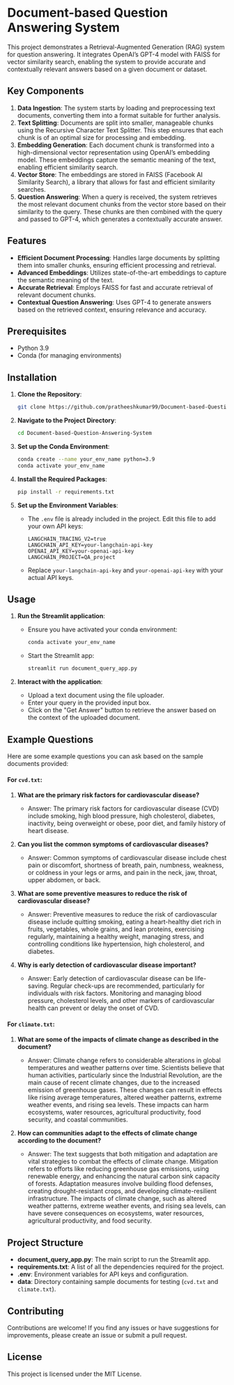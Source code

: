 <!-- # Document-Question-Answering-System
This project demonstrates a Retrieval-Augmented Generation (RAG) system for question answering. It integrates OpenAI’s GPT-4 model with FAISS for vector similarity search, enabling the system to provide accurate and contextually relevant answers based on a given document or dataset.




### Key Components

	1.	Data Ingestion: The system starts by loading and preprocessing text documents, converting them into a format suitable for further analysis.
	2.	Text Splitting: Documents are split into smaller, manageable chunks using the Recursive Character Text Splitter. This step ensures that each chunk is of an optimal size for processing and embedding.
	3.	Embedding Generation: Each document chunk is transformed into a high-dimensional vector representation using OpenAI’s embedding model. These embeddings capture the semantic meaning of the text, enabling efficient similarity search.
	4.	Vector Store: The embeddings are stored in FAISS (Facebook AI Similarity Search), a library that allows for fast and efficient similarity searches.
	5.	Question Answering: When a query is received, the system retrieves the most relevant document chunks from the vector store based on their similarity to the query. These chunks are then combined with the query and passed to GPT-4, which generates a contextually accurate answer.


### Features

	•	Efficient Document Processing: Handles large documents by splitting them into smaller chunks, ensuring efficient processing and retrieval.
	•	Advanced Embeddings: Utilizes state-of-the-art embeddings to capture the semantic meaning of the text.
	•	Accurate Retrieval: Employs FAISS for fast and accurate retrieval of relevant document chunks.
	•	Contextual Question Answering: Uses GPT-4 to generate answers based on the retrieved context, ensuring relevance and accuracy.

### Installation

1. **Clone the Repository**:

    ```bash
    git clone https://github.com/pratheeshkumar99/Document-based-Question-Answering-System.git
    ```

2. **Navigate to the Project Directory**:

    ```bash
    cd Document-based-Question-Answering-System
    ```

3. **Set up the Conda Environment**:
    
    ```bash
    conda create --name your_env_name python=3.9
    conda activate your_env_name
    ```

4. **Install the Required Packages**:

    ```bash
    pip install -r requirements.txt
    ```

5. **Set up the Environment Variables**:
    - The `.env` file is already included in the project. Edit this file to add your own API keys:
        ```env
        LANGCHAIN_TRACING_V2=true
        LANGCHAIN_API_KEY=your-langchain-api-key
        OPENAI_API_KEY=your-openai-api-key
        LANGCHAIN_PROJECT=QA_project
        ```
    - Replace `your-langchain-api-key` and `your-openai-api-key` with your actual API keys.

### Usage

1. **Run the Streamlit application**:
    - Ensure you have activated your conda environment:
        ```bash
        conda activate your_env_name
        ```
    - Start the Streamlit app:
        ```bash
        streamlit run document_query_app.py
        ```

2. **Interact with the application**:
    - Upload a text document using the file uploader.
    - Enter your query in the provided input box.
    - Click on the "Get Answer" button to retrieve the answer based on the context of the uploaded document.

### Example Questions

Here are some example questions you can ask based on the sample documents provided:

#### For `cvd.txt`:

1. **What are the primary risk factors for cardiovascular disease?**
    - Answer: The primary risk factors for cardiovascular disease (CVD) include smoking, high blood pressure, high cholesterol, diabetes, inactivity, being overweight or obese, poor diet, and family history of heart disease.

2. **Can you list the common symptoms of cardiovascular diseases?**
    - Answer: Common symptoms of cardiovascular disease include chest pain or discomfort, shortness of breath, pain, numbness, weakness, or coldness in your legs or arms, and pain in the neck, jaw, throat, upper abdomen, or back.

3. **What are some preventive measures to reduce the risk of cardiovascular disease?**
    - Answer: Preventive measures to reduce the risk of cardiovascular disease include quitting smoking, eating a heart-healthy diet rich in fruits, vegetables, whole grains, and lean proteins, exercising regularly, maintaining a healthy weight, managing stress, and controlling conditions like hypertension, high cholesterol, and diabetes.

4. **Why is early detection of cardiovascular disease important?**
    - Answer: Early detection of cardiovascular disease can be life-saving. Regular check-ups are recommended, particularly for individuals with risk factors. Monitoring and managing blood pressure, cholesterol levels, and other markers of cardiovascular health can prevent or delay the onset of CVD.

#### For `climate.txt`:

1. **What are some of the impacts of climate change as described in the document?**
    - Answer: Climate change refers to considerable alterations in global temperatures and weather patterns over time. Scientists believe that human activities, particularly since the Industrial Revolution, are the main cause of recent climate changes, due to the increased emission of greenhouse gases. These changes can result in effects like rising average temperatures, altered weather patterns, extreme weather events, and rising sea levels. These impacts can harm ecosystems, water resources, agricultural productivity, food security, and coastal communities.

2. **How can communities adapt to the effects of climate change according to the document?**
    - Answer: The text suggests that both mitigation and adaptation are vital strategies to combat the effects of climate change. Mitigation refers to efforts like reducing greenhouse gas emissions, using renewable energy, and enhancing the natural carbon sink capacity of forests. Adaptation measures involve building flood defenses, creating drought-resistant crops, and developing climate-resilient infrastructure. The impacts of climate change, such as altered weather patterns, extreme weather events, and rising sea levels, can have severe consequences on ecosystems, water resources, agricultural productivity, and food security.

### Project Structure

- **document_query_app.py**: The main script to run the Streamlit app.
- **requirements.txt**: A list of all the dependencies required for the project.
- **.env**: Environment variables for API keys and configuration.
- **data**: Directory containing sample documents for testing (`cvd.txt` and `climate.txt`).

### Contributing

Contributions are welcome! If you find any issues or have suggestions for improvements, please create an issue or submit a pull request.

### License

This project is licensed under the MIT License. -->


# Document-based Question Answering System

This project demonstrates a Retrieval-Augmented Generation (RAG) system for question answering. It integrates OpenAI’s GPT-4 model with FAISS for vector similarity search, enabling the system to provide accurate and contextually relevant answers based on a given document or dataset.

## Key Components

1. **Data Ingestion**: The system starts by loading and preprocessing text documents, converting them into a format suitable for further analysis.
2. **Text Splitting**: Documents are split into smaller, manageable chunks using the Recursive Character Text Splitter. This step ensures that each chunk is of an optimal size for processing and embedding.
3. **Embedding Generation**: Each document chunk is transformed into a high-dimensional vector representation using OpenAI’s embedding model. These embeddings capture the semantic meaning of the text, enabling efficient similarity search.
4. **Vector Store**: The embeddings are stored in FAISS (Facebook AI Similarity Search), a library that allows for fast and efficient similarity searches.
5. **Question Answering**: When a query is received, the system retrieves the most relevant document chunks from the vector store based on their similarity to the query. These chunks are then combined with the query and passed to GPT-4, which generates a contextually accurate answer.

## Features

- **Efficient Document Processing**: Handles large documents by splitting them into smaller chunks, ensuring efficient processing and retrieval.
- **Advanced Embeddings**: Utilizes state-of-the-art embeddings to capture the semantic meaning of the text.
- **Accurate Retrieval**: Employs FAISS for fast and accurate retrieval of relevant document chunks.
- **Contextual Question Answering**: Uses GPT-4 to generate answers based on the retrieved context, ensuring relevance and accuracy.

## Prerequisites

- Python 3.9
- Conda (for managing environments)

## Installation

1. **Clone the Repository**:

    ```bash
    git clone https://github.com/pratheeshkumar99/Document-based-Question-Answering-System.git
    ```

2. **Navigate to the Project Directory**:

    ```bash
    cd Document-based-Question-Answering-System
    ```

3. **Set up the Conda Environment**:
    
    ```bash
    conda create --name your_env_name python=3.9
    conda activate your_env_name
    ```

4. **Install the Required Packages**:

    ```bash
    pip install -r requirements.txt
    ```

5. **Set up the Environment Variables**:
    - The `.env` file is already included in the project. Edit this file to add your own API keys:
        ```env
        LANGCHAIN_TRACING_V2=true
        LANGCHAIN_API_KEY=your-langchain-api-key
        OPENAI_API_KEY=your-openai-api-key
        LANGCHAIN_PROJECT=QA_project
        ```
    - Replace `your-langchain-api-key` and `your-openai-api-key` with your actual API keys.

## Usage

1. **Run the Streamlit application**:
    - Ensure you have activated your conda environment:
        ```bash
        conda activate your_env_name
        ```
    - Start the Streamlit app:
        ```bash
        streamlit run document_query_app.py
        ```

2. **Interact with the application**:
    - Upload a text document using the file uploader.
    - Enter your query in the provided input box.
    - Click on the "Get Answer" button to retrieve the answer based on the context of the uploaded document.

## Example Questions

Here are some example questions you can ask based on the sample documents provided:

#### For `cvd.txt`:

1. **What are the primary risk factors for cardiovascular disease?**
    - Answer: The primary risk factors for cardiovascular disease (CVD) include smoking, high blood pressure, high cholesterol, diabetes, inactivity, being overweight or obese, poor diet, and family history of heart disease.

2. **Can you list the common symptoms of cardiovascular diseases?**
    - Answer: Common symptoms of cardiovascular disease include chest pain or discomfort, shortness of breath, pain, numbness, weakness, or coldness in your legs or arms, and pain in the neck, jaw, throat, upper abdomen, or back.

3. **What are some preventive measures to reduce the risk of cardiovascular disease?**
    - Answer: Preventive measures to reduce the risk of cardiovascular disease include quitting smoking, eating a heart-healthy diet rich in fruits, vegetables, whole grains, and lean proteins, exercising regularly, maintaining a healthy weight, managing stress, and controlling conditions like hypertension, high cholesterol, and diabetes.

4. **Why is early detection of cardiovascular disease important?**
    - Answer: Early detection of cardiovascular disease can be life-saving. Regular check-ups are recommended, particularly for individuals with risk factors. Monitoring and managing blood pressure, cholesterol levels, and other markers of cardiovascular health can prevent or delay the onset of CVD.

#### For `climate.txt`:

1. **What are some of the impacts of climate change as described in the document?**
    - Answer: Climate change refers to considerable alterations in global temperatures and weather patterns over time. Scientists believe that human activities, particularly since the Industrial Revolution, are the main cause of recent climate changes, due to the increased emission of greenhouse gases. These changes can result in effects like rising average temperatures, altered weather patterns, extreme weather events, and rising sea levels. These impacts can harm ecosystems, water resources, agricultural productivity, food security, and coastal communities.

2. **How can communities adapt to the effects of climate change according to the document?**
    - Answer: The text suggests that both mitigation and adaptation are vital strategies to combat the effects of climate change. Mitigation refers to efforts like reducing greenhouse gas emissions, using renewable energy, and enhancing the natural carbon sink capacity of forests. Adaptation measures involve building flood defenses, creating drought-resistant crops, and developing climate-resilient infrastructure. The impacts of climate change, such as altered weather patterns, extreme weather events, and rising sea levels, can have severe consequences on ecosystems, water resources, agricultural productivity, and food security.

## Project Structure

- **document_query_app.py**: The main script to run the Streamlit app.
- **requirements.txt**: A list of all the dependencies required for the project.
- **.env**: Environment variables for API keys and configuration.
- **data**: Directory containing sample documents for testing (`cvd.txt` and `climate.txt`).

## Contributing

Contributions are welcome! If you find any issues or have suggestions for improvements, please create an issue or submit a pull request.

## License

This project is licensed under the MIT License.
